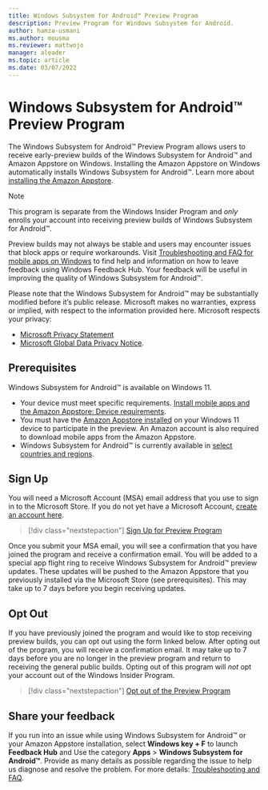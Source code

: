 ```yaml
---
title: Windows Subsystem for Android™️ Preview Program
description: Preview Program for Windows Subsystem for Android.
author: hamza-usmani
ms.author: mousma
ms.reviewer: mattwojo
manager: aleader
ms.topic: article
ms.date: 03/07/2022
---
```


# Windows Subsystem for Android™️ Preview Program

The Windows Subsystem for Android™️ Preview Program allows users to receive early-preview builds of the Windows Subsystem for Android™ and Amazon Appstore on Windows. Installing the Amazon Appstore on Windows automatically installs Windows Subsystem for Android™️. Learn more about [installing the Amazon Appstore](https://support.microsoft.com/en-us/windows/install-mobile-apps-and-the-amazon-appstore-f8d0abb5-44ad-47d8-b9fb-ad6b1459ff6c).

> [!NOTE]
> This program is separate from the Windows Insider Program and *only* enrolls your account into receiving preview builds of Windows Subsystem for Android™️. 

Preview builds may not always be stable and users may encounter issues that block apps or require workarounds. Visit [Troubleshooting and FAQ for mobile apps on Windows](https://support.microsoft.com/windows/troubleshooting-and-faq-for-mobile-apps-on-windows-d6062afd-98a1-4018-a7c8-6b3b680a2ea5) to find help and information on how to leave feedback using Windows Feedback Hub. Your feedback will be useful in improving the quality of Windows Subsystem for Android™️.

Please note that the Windows Subsystem for Android™ may be substantially modified before it’s public release. Microsoft makes no warranties, express or implied, with respect to the information provided here. Microsoft respects your privacy: 
- [Microsoft Privacy Statement](https://privacy.microsoft.com/privacystatement)
- [Microsoft Global Data Privacy Notice](https://privacy.microsoft.com/data-privacy-notice).


## Prerequisites

Windows Subsystem for Android™️ is available on Windows 11. 

- Your device must meet specific requirements. [Install mobile apps and the Amazon Appstore: Device requirements](https://support.microsoft.com/windows/install-mobile-apps-and-the-amazon-appstore-f8d0abb5-44ad-47d8-b9fb-ad6b1459ff6c).
- You must have the [Amazon Appstore installed](https://support.microsoft.com/windows/install-mobile-apps-and-the-amazon-appstore-f8d0abb5-44ad-47d8-b9fb-ad6b1459ff6c) on your Windows 11 device to participate in the preview. An Amazon account is also required to download mobile apps from the Amazon Appstore.
- Windows Subsystem for Android™️ is currently available in [select countries and regions](https://support.microsoft.com/windows/countries-and-regions-that-support-amazon-appstore-on-windows-d8dd17c7-5994-4187-9527-ddb076f9493e).

## Sign Up

You will need a Microsoft Account (MSA) email address that you use to sign in to the Microsoft Store. If you do not yet have a Microsoft Account, [create an account here](https://account.microsoft.com/account).

> [!div class="nextstepaction"]
> [Sign Up for Preview Program](https://aka.ms/WSAPreviewProgram)

Once you submit your MSA email, you will see a confirmation that you have joined the program and receive a confirmation email. You will be added to a special app flight ring to receive Windows Subsystem for Android™️ preview updates. These updates will be pushed to the Amazon Appstore that you previously installed via the Microsoft Store (see prerequisites). This may take up to 7 days before you begin receiving updates.

## Opt Out

If you have previously joined the program and would like to stop receiving preview builds, you can opt out using the form linked below. After opting out of the program, you will receive a confirmation email. It may take up to 7 days before you are no longer in the preview program and return to receiving the general public builds. Opting out of this program will *not* opt your account out of the Windows Insider Program. 

> [!div class="nextstepaction"]
> [Opt out of the Preview Program](https://aka.ms/WSAPreviewProgramOptOut)

## Share your feedback

If you run into an issue while using Windows Subsystem for Android™️ or your Amazon Appstore installation, select **Windows key + F** to launch **Feedback Hub** and Use the category **Apps** > **Windows Subsystem for Android™️**. Provide as many details as possible regarding the issue to help us diagnose and resolve the problem.
For more details: [Troubleshooting and FAQ](https://support.microsoft.com/windows/troubleshooting-and-faq-for-mobile-apps-on-windows-d6062afd-98a1-4018-a7c8-6b3b680a2ea5).
